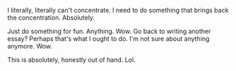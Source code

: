 I literally, literally can't concentrate. I need to do something that brings back the concentration. Absolutely.

Just do something for fun. Anything. Wow. Go back to writing another essay? Perhaps that's what I ought to do. I'm not sure about anything anymore. Wow.

This is absolutely, honestly out of hand. Lol. 